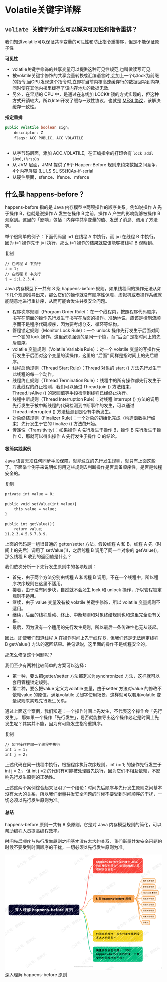 
# Volatile关键字详解



##  `voliate 关键字为什么可以解决可见性和指令重排？`

我们知道volatile可以保证共享变量的可见性和防止指令重排序，但是不能保证原子性

**可见性**

- volatile关键字修饰的共享变量可以提供这种可见性规范,也叫做读写可见.
- 被volatile关键字修饰的共享变量转换成汇编语言时,会加上一个以lock为前缀的指令,当CPU发现这个指令时,立即将当前内核高速缓存行的数据回写到内存,同时使在其他内核里缓存了该内存地址的数据无效.
- 另外，在早期的 CPU 中，是通过在总线加 LOCK# 锁的方式实现的，但这种方式开销较大。所以Intel开发了缓存一致性协议，也就是 [MESI 协议](../MESI/index.md)，该解决缓存一致性。

**指定重排**

```java
public volatile boolean sign;
    descriptor: Z
    flags: ACC_PUBLIC, ACC_VOLATILE
    
```

- 从字节码层面，添加 ACC_VOLATILE，在汇编指令的打印会有 `lock addl $0x0,(%rsp)s`
- 从 JVM 层面，JMM 提供了8个 Happen-Before 规则来约束数据之间竞争、4个内存屏障 (LL LS SL SS)和As-if-serial
- 从硬件层面，sfence、lfence、mfence





## 什么是 happens-before？

happens-before 指的是 Java 内存模型中两项操作的顺序关系。例如说操作 A 先于操作 B，也就是说操作 A 发生在操作 B 之前，操作 A 产生的影响能够被操作 B 观察到。这里的「影响」包括：内存中共享变量的值、发送了消息、调用了方法等。

举个很简单的例子：下面代码里 i=1 在线程 A 中执行，而 j=i 在线程 B 中执行。因为 i=1 操作先于 j=i 执行，那么 i=1 操作的结果就应该能够被线程 B 观察到。

复制

```
// 在线程 A 中执行
i = 1;
// 在线程 B 中执行
j = i;1.2.3.4.
```

Java 内存模型下一共有 8 条 happens-before 规则，如果线程间的操作无法从如下几个规则推导出来，那么它们的操作就没有顺序性保障，虚拟机或者操作系统就能随意地进行重排序，从而可能会发生并发安全问题。

- 程序次序规则（Program Order Rule）：在一个线程内，按照程序代码顺序，书写在前面的操作先行发生于书写在后面的操作。准确地说，应该是控制流顺序而不是程序代码顺序，因为要考虑分支、循环等结构。
- 管程锁定规则（Monitor Lock Rule）：一个 unlock 操作先行发生于后面对同一个锁的 lock 操作。这里必须强调的是同一个锁，而 “后面” 是指时间上的先后顺序。
- volatile 变量规则（Volatile Variable Rule）：对一个 volatile 变量的写操作先行发生于后面对这个变量的读操作，这里的 “后面” 同样是指时间上的先后顺序。
- 线程启动规则（Thread Start Rule）：Thread 对象的 start () 方法先行发生于此线程的每一个动作。
- 线程终止规则（Thread Termination Rule）：线程中的所有操作都先行发生于对此线程的终止检测，我们可以通过 Thread.join () 方法结束、Thread.isAlive () 的返回值等手段检测到线程已经终止执行。
- 线程中断规则（Thread Interruption Rule）：对线程 interrupt () 方法的调用先行发生于被中断线程的代码检测到中断事件的发生，可以通过 Thread.interrupted () 方法检测到是否有中断发生。
- 对象终结规则（Finalizer Rule）：一个对象的初始化完成（构造函数执行结束）先行发生于它的 finalize () 方法的开始。
- 传递性（Transitivity）：如果操作 A 先行发生于操作 B，操作 B 先行发生于操作 C，那就可以得出操作 A 先行发生于操作 C 的结论。

#### 极简实践案例

Java 语言无须任何同步手段保障，就能成立的先行发生规则，就只有上面这些了。下面举个例子来说明如何用这些规则去判断操作是否具备顺序性，是否是线程安全的。

复制

```
private int value = 0;

public void setValue(int value){
    this.value = value;
}

public int getValue(){
    return value;
}1.2.3.4.5.6.7.8.9.
```

上面的代码是一组很普通的 getter/setter 方法。假设线程 A 和 B，线程 A 先（时间上的先后）调用了 setValue(1)，之后线程 B 调用了同一个对象的 getValue()，那么线程 B 收到的返回值是什么？

我们依次分析一下先行发生原则中的各项规则：

- 首先，由于两个方法分别由线程 A 和线程 B 调用，不在一个线程中，所以程序次序规则在这里不适用。
- 接着，由于没有同步块，自然就不会发生 lock 和 unlock 操作，所以管程锁定规则不适用。
- 继续，由于 value 变量没有被 volatile 关键字修饰，所以 volatile 变量规则不适用。
- 继续，后面的线程启动、终止、中断规则和对象终结规则也和这里完全没有关系。
- 最后，因为没有一个适用的先行发生规则，所以最后一条传递性也无从谈起。

因此，即使我们知道线程 A 在操作时间上先于线程 B，但我们还是无法确定线程 B getValue() 方法的返回结果。换句话说，这里面的操作不是线程安全的。

那怎么修复这个问题呢？

我们至少有两种比较简单的方案可以选择：

- 第一种，要么把getter/setter 方法都定义为synchronized 方法，这样就可以套用管程锁定规则。
- 第二种，要么把value 定义为volatile 变量，由于setter 方法对value 的修改不依赖value 的原值，满足volatile 关键字使用场景，这样就可以套用volatile 变量规则来实现先行发生关系。

通过上面这个案例，我们知道：一个操作时间上先发生，不代表这个操作会「先行发生」。 那如果一个操作「先行发生」，是否就能推导出这个操作必定是时间上先发生呢？其实并不能，因为有可能发生指令重排序。

复制

```
// 如下操作在同一个线程中执行
int i = 1;
int j = 2;
```

上述代码在同一线程中执行，根据程序执行次序规则，int i = 1; 的操作先行发生于 int j = 2;，但 int j =2 的代码有可能被处理器先执行，因为它们不相互依赖，不影响先行发生原则的正确性。

上述这两个案例综合起来证明了一个结论：时间先后顺序与先行发生原则之间基本没有太大的关系，所以我们衡量并发安全问题的时候不要受到时间顺序的干扰，一切必须以先行发生原则为准。

#### 总结

happens-before 原则一共有 8 条原则，它是对 Java 内存模型规则的简化，可以帮助编程人员提高编程效率。

时间先后顺序与先行发生原则之间基本没有太大的关系，我们衡量并发安全问题的时候不要受到时间顺序的干扰，一切必须以先行发生原则为准。

![image-20230817225532839](../volatile/photo/image-20230817225532839.png)
深入理解 happens-before 原则									
